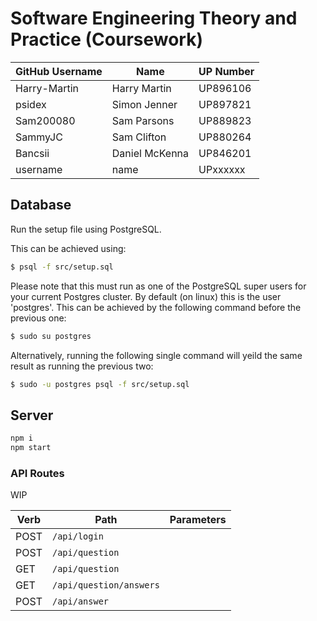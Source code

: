 # Software Engineering Theory and Practice (Coursework)

GitHub Username|Name|UP Number
-|-|-
Harry-Martin|Harry Martin|UP896106
psidex|Simon Jenner|UP897821
Sam200080|Sam Parsons|UP889823
SammyJC|Sam Clifton|UP880264
Bancsii|Daniel McKenna|UP846201
username|name|UPxxxxxx

## Database
Run the setup file using PostgreSQL.

This can be achieved using:
```bash
$ psql -f src/setup.sql

```
Please note that this must run as one of the PostgreSQL super users for your current Postgres cluster.
By default (on linux) this is the user 'postgres'.
This can be achieved by the following command before the previous one:
```bash
$ sudo su postgres
```
Alternatively, running the following single command will yeild the same result as running the previous two:
```bash
$ sudo -u postgres psql -f src/setup.sql
```

## Server

```bash
npm i
npm start
```

### API Routes

WIP

Verb|Path|Parameters
-|-|-
POST|`/api/login`|
POST|`/api/question`|
GET|`/api/question`|
GET|`/api/question/answers`|
POST|`/api/answer`|
